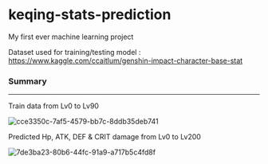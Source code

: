 # keqing-stats-prediction

My first ever machine learning project

Dataset used for training/testing model : https://www.kaggle.com/ccaitlum/genshin-impact-character-base-stat

### Summary

---------------------------------------

Train data from Lv0 to Lv90

![cce3350c-7af5-4579-bb7c-8ddb35deb741](https://user-images.githubusercontent.com/77166960/132536205-e6b7cff6-7d9f-4497-807d-178353f2b96c.png)

Predicted Hp, ATK, DEF & CRIT damage from Lv0 to Lv200

![7de3ba23-80b6-44fc-91a9-a717b5c4fd8f](https://user-images.githubusercontent.com/77166960/132536301-aff04235-0f99-4e89-847e-2031cf53dd02.png)




